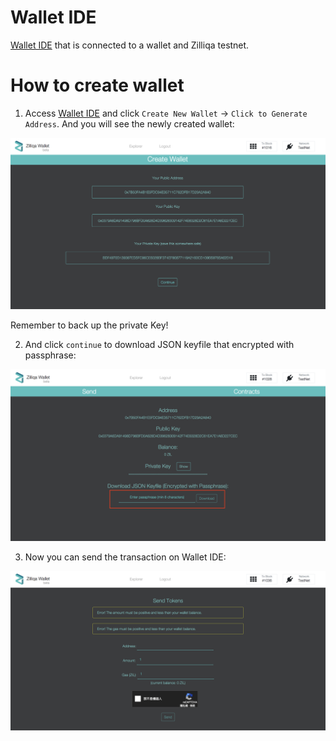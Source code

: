 # Wallet IDE

[Wallet IDE](https://wallet-scilla.zilliqa.com/home) that is connected to a wallet and Zilliqa testnet.

# How to create wallet

1. Access [Wallet IDE](https://wallet-scilla.zilliqa.com/create) and click `Create New Wallet` -> `Click to Generate Address`. And you will see the newly created wallet:

![wallet](../../assets/wallet.png)

  Remember to back up the private Key!

2. And click `continue` to download JSON keyfile that encrypted with passphrase:

![jsonKey](../../assets/jsonKey.png)

3. Now you can send the transaction on Wallet IDE:

![send](../../assets/send.png)